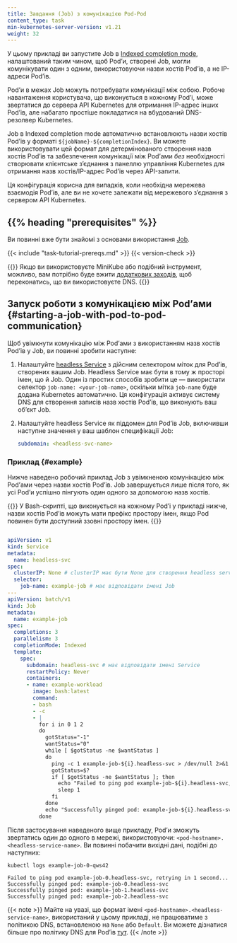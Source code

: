 ```yaml
---
title: Завдання (Job) з комунікацією Pod-Pod
content_type: task
min-kubernetes-server-version: v1.21
weight: 32
---
```


<!-- overview -->

У цьому прикладі ви запустите Job в [Indexed completion mode](/blog/2021/04/19/introducing-indexed-jobs/), налаштований таким чином, щоб Podʼи, створені Job, могли комунікувати один з одним, використовуючи назви хостів Podʼів, а не IP-адреси Podʼів.

Podʼи в межах Job можуть потребувати комунікації між собою. Робоче навантаження користувача, що виконується в кожному Podʼі, може звертатися до сервера API Kubernetes для отримання IP-адрес інших Podʼів, але набагато простіше покладатися на вбудований DNS-резолвер Kubernetes.

Job в Indexed completion mode автоматично встановлюють назви хостів Podʼів у форматі
`${jobName}-${completionIndex}`. Ви можете використовувати цей формат для детермінованого створення назв хостів Podʼів та забезпечення комунікації між Podʼами *без* необхідності створювати клієнтське з’єднання з панеллю управління Kubernetes для отримання назв хостів/IP-адрес Podʼів через API-запити.

Ця конфігурація корисна для випадків, коли необхідна мережева взаємодія Podʼів, але ви не хочете залежати від мережевого з’єднання з сервером API Kubernetes.

## {{% heading "prerequisites" %}}

Ви повинні вже бути знайомі з основами використання [Job](/docs/concepts/workloads/controllers/job/).

{{< include "task-tutorial-prereqs.md" >}} {{< version-check >}}

{{<note>}}
Якщо ви використовуєте MiniKube або подібний інструмент, можливо, вам потрібно буде вжити
[додаткових заходів](https://minikube.sigs.k8s.io/docs/handbook/addons/ingress-dns/), щоб переконатись, що ви використовуєте DNS.
{{</note>}}

<!-- steps -->

## Запуск роботи з комунікацією між Podʼами {#starting-a-job-with-pod-to-pod-communication}

Щоб увімкнути комунікацію між Podʼами з використанням назв хостів Podʼів у Job, ви повинні зробити наступне:

1. Налаштуйте [headless Service](/docs/concepts/services-networking/service/#headless-services)
з дійсним селектором міток для Podʼів, створених вашим Job. Headless Service має бути в тому ж просторі імен, що й Job. Один із простих способів зробити це — використати селектор `job-name: <your-job-name>`, оскільки мітка `job-name` буде додана Kubernetes автоматично. Ця конфігурація активує систему DNS для створення записів назв хостів Podʼів, що виконують ваш обʼєкт Job.

1. Налаштуйте headless Service як піддомен для Podʼів Job, включивши наступне значення у ваш шаблон специфікації Job:

   ```yaml
   subdomain: <headless-svc-name>
   ```

### Приклад {#example}

Нижче наведено робочий приклад Job з увімкненою комунікацією між Podʼами через назви хостів Podʼів. Job завершується лише після того, як усі Podʼи успішно пінгують один одного за допомогою назв хостів.

{{<note>}}
У Bash-скрипті, що виконується на кожному Podʼі у прикладі нижче, назви хостів Podʼів можуть мати префікс простору імен, якщо Pod повинен бути доступний ззовні простору імен.
{{</note>}}

```yaml

apiVersion: v1
kind: Service
metadata:
  name: headless-svc
spec:
  clusterIP: None # clusterIP має бути None для створення headless service
  selector:
    job-name: example-job # має відповідати імені Job
---
apiVersion: batch/v1
kind: Job
metadata:
  name: example-job
spec:
  completions: 3
  parallelism: 3
  completionMode: Indexed
  template:
    spec:
      subdomain: headless-svc # має відповідати імені Service
      restartPolicy: Never
      containers:
      - name: example-workload
        image: bash:latest
        command:
        - bash
        - -c
        - |
          for i in 0 1 2
          do
            gotStatus="-1"
            wantStatus="0"             
            while [ $gotStatus -ne $wantStatus ]
            do                                       
              ping -c 1 example-job-${i}.headless-svc > /dev/null 2>&1
              gotStatus=$?                
              if [ $gotStatus -ne $wantStatus ]; then
                echo "Failed to ping pod example-job-${i}.headless-svc, retrying in 1 second..."
                sleep 1
              fi
            done                                                         
            echo "Successfully pinged pod: example-job-${i}.headless-svc"
          done
```

Після застосування наведеного вище прикладу, Podʼи зможуть звертатись один до одного в мережі, використовуючи: `<pod-hostname>.<headless-service-name>`. Ви повинні побачити вихідні дані, подібні до наступних:

```shell
kubectl logs example-job-0-qws42
```

```none
Failed to ping pod example-job-0.headless-svc, retrying in 1 second...
Successfully pinged pod: example-job-0.headless-svc
Successfully pinged pod: example-job-1.headless-svc
Successfully pinged pod: example-job-2.headless-svc
```

{{< note >}}
Майте на увазі, що формат імені `<pod-hostname>.<headless-service-name>`, використаний у цьому прикладі, не працюватиме з політикою DNS, встановленою на `None` або `Default`. Ви можете дізнатися більше про політику DNS для Podʼів [тут](/docs/concepts/services-networking/dns-pod-service/#pod-s-dns-policy).
{{< /note >}}
